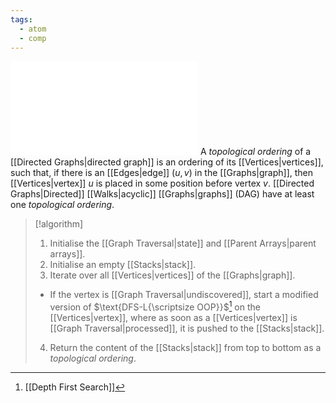 ```yaml
---
tags:
  - atom
  - comp
---
```

![1000|center](topological-order.excalidraw.md)
A *topological ordering* of a [[Directed Graphs|directed graph]] is an ordering of its [[Vertices|vertices]], such that, if there is an [[Edges|edge]] $\left( u,v \right)$ in the [[Graphs|graph]], then [[Vertices|vertex]] $u$ is placed in some position before vertex $v$.  [[Directed Graphs|Directed]] [[Walks|acyclic]] [[Graphs|graphs]] (DAG) have at least one *topological ordering*.

> [!algorithm]
> 1. Initialise the [[Graph Traversal|state]] and [[Parent Arrays|parent arrays]].
> 2. Initialise an empty [[Stacks|stack]].
> 3. Iterate over all [[Vertices|vertices]] of the [[Graphs|graph]].
> 	- If the vertex is [[Graph Traversal|undiscovered]], start a modified version of $\text{DFS-L{\scriptsize OOP}}$[^1] on the [[Vertices|vertex]], where as soon as a [[Vertices|vertex]] is [[Graph Traversal|processed]], it is pushed to the [[Stacks|stack]].
> 4. Return the content of the [[Stacks|stack]] from top to bottom as a *topological ordering*.

[^1]: [[Depth First Search]]
